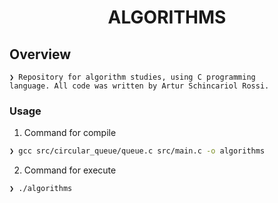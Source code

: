 <h1 align="center">ALGORITHMS</h1>

## Overview

<code>❯ Repository for algorithm studies, using C programming language. All code was written by Artur Schincariol Rossi.</code>

### Usage

1. Command for compile

```sh
❯ gcc src/circular_queue/queue.c src/main.c -o algorithms
```

2. Command for execute

```sh
❯ ./algorithms
```
